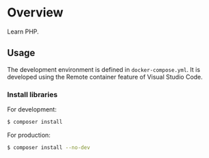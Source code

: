 # Overview

Learn PHP.

## Usage

The development environment is defined in `docker-compose.yml`.
It is developed using the Remote container feature of Visual Studio Code.

### Install libraries

For development:

```bash
$ composer install
```

For production:

```bash
$ composer install --no-dev
```
